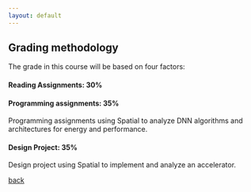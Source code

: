```yaml
---
layout: default
---
```


## Grading methodology

The grade in this course will be based on four factors:

#### Reading Assignments: 30%

#### Programming assignments: 35%

Programming assignments using Spatial to analyze DNN algorithms and architectures for energy and performance.

#### Design Project: 35%

Design project using Spatial to implement and analyze an accelerator.

[back](./)
